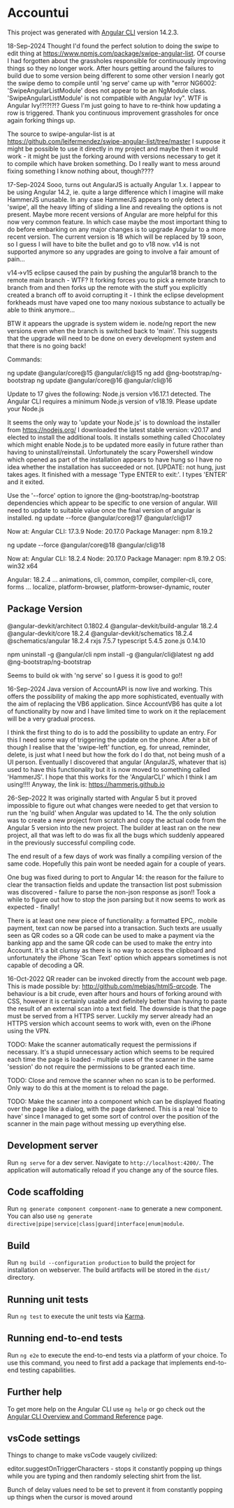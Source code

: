 # Accountui

This project was generated with [Angular CLI](https://github.com/angular/angular-cli) version 14.2.3.

18-Sep-2024 Thought I'd found the perfect solution to doing the swipe to edit thing at https://www.npmjs.com/package/swipe-angular-list.
Of course I had forgotten about the grassholes responsible for continuously improving things so they no longer work. After
hours getting around the failures to build due to some version being different to some other version I nearly got the swipe demo
to compile until 'ng serve' came up with "error NG6002: 'SwipeAngularListModule' does not appear to be an NgModule class. 'SwipeAngularListModule'
is not compatible with Angular Ivy". WTF is Angular Ivy!?!?!?!? Guess I'm just going to have to re-think how updating a row is triggered. 
Thank you continuous improvement grassholes for once again forking things up.

The source to swipe-angular-list is at https://github.com/leifermendez/swipe-angular-list/tree/master
I suppose it might be possible to use it directly in my project and maybe then it would work - it might be just the
forking around with versions necessary to get it to compile which have broken something. Do I really want to mess
around fixing something I know nothing about, though????

17-Sep-2024 Sooo, turns out AngularJS is actually Angular 1.x. I appear to be using Angular 14.2, ie.
quite a large difference which I imagine will make HammerJS unusable. In any case HammerJS appears to only
detect a 'swipe', all the heavy lifting of sliding a line and revealing the options is not present. Maybe 
more recent versions of Angular are more helpful for this now very common feature. In which case maybe the
most important thing to do before embarking on any major changes is to upgrade Angular to a more recent version.
The current version is 18 which will be replaced by 19 soon, so I guess I will have to bite the bullet and go to v18
now. v14 is not supported anymore so any upgrades are going to involve a fair amount of pain...

v14->v15 eclipse caused the pain by pushing the angular18 branch to the remote main branch - WTF? It forking
forces you to pick a remote branch to branch from and then forks up the remote with the stuff
you explicitly created a branch off to avoid corrupting it - I think the eclipse development forkheads must have vaped one 
too many noxious substance to actually be able to think anymore...

BTW it appears the upgrade is system widem ie. node/ng report the new versions even when the branch is switched back
to 'main'. This suggests that the upgrade will need to be done on every development system and that there is no going back!


Commands:

ng update @angular/core@15 @angular/cli@15
ng add @ng-bootstrap/ng-bootstrap
ng update @angular/core@16 @angular/cli@16

Update to 17 gives the following:
Node.js version v16.17.1 detected.
The Angular CLI requires a minimum Node.js version of v18.19.
Please update your Node.js

It seems the only way to 'update your Node.js' is to download the installer from https://nodejs.org/
I downloaded the latest stable version: v20.17 and elected to install the additional tools. It installs something
called Chocolatey which might enable Node.js to be updated more easily in future rather than having to uninstall/reinstall.
Unfortunately the scary Powershell window which opened as part of the installation appears to have hung so I have no
idea whether the installation has succeeded or not. [UPDATE: not hung, just takes ages. It finished with a message 
'Type ENTER to exit:'. I types 'ENTER' and it exited.


Use the '--force' option to ignore the @ng-bootstrap/ng-bootstrap dependencies which appear to be specific to
one version of angular. Will need to update to suitable value once the final version of angular is installed.
ng update --force @angular/core@17 @angular/cli@17

Now at:
Angular CLI: 17.3.9
Node: 20.17.0
Package Manager: npm 8.19.2

ng update --force @angular/core@18 @angular/cli@18

Now at:
   Angular CLI: 18.2.4
   Node: 20.17.0
   Package Manager: npm 8.19.2
   OS: win32 x64
   
   Angular: 18.2.4
   ... animations, cli, common, compiler, compiler-cli, core, forms
   ... localize, platform-browser, platform-browser-dynamic, router
   
   Package                         Version
   ---------------------------------------------------------
   @angular-devkit/architect       0.1802.4
   @angular-devkit/build-angular   18.2.4
   @angular-devkit/core            18.2.4
   @angular-devkit/schematics      18.2.4
   @schematics/angular             18.2.4
   rxjs                            7.5.7
   typescript                      5.4.5
   zone.js                         0.14.10

npm uninstall -g @angular/cli
npm install -g @angular/cli@latest
ng add @ng-bootstrap/ng-bootstrap

Seems to build ok with 'ng serve' so I guess it is good to go!!

16-Sep-2024 
Java version of AccountAPI is now live and working. This offers the possibility of making the app more sophisticated, eventually
with the aim of replacing the VB6 application. Since AccountVB6 has quite a lot of functionality by now and I have limited
time to work on it the replacement will be a very gradual process. 

I think the first thing to do is to add the possibility to update an entry. For this I need some way of triggering
the update on the phone. After a bit of though I realise that the 'swipe-left' function, eg. for unread, reminder, delete,
is just what I need but how the fork do I do that, not being mush of a UI person. Eventually I discovered that angular (AngularJS, whatever that is)
used to have this functionality but it is now moved to something called 'HammerJS'. I hope that this works for the 'AngularCLI' which I 
think I am using!!!! Anyway, the link is: https://hammerjs.github.io

26-Sep-2022
It was originally started with Angular 5 but it proved impossible to figure out what changes were needed to get
that version to run the 'ng build' when Angular was updated to 14. The the only solution was to create a new project from scratch and copy the actual code from the Angular 5 version into the new project. The builder at least ran on the new project, all that was left to do was fix all the bugs which suddenly appeared in the previously successful compiling code.

The end result of a few days of work was finally a compiling version of the same code. Hopefully this pain wont be needed again for a couple of years.

One bug was fixed during to port to Angular 14: the reason for the failure to clear the transaction fields and update 
the transaction list post submission was discovered - failure to parse the non-json response as json!! Took a while to figure out how to stop the json parsing but it now seems to work as expected - finally!

There is at least one new piece of functionality: a formatted EPC,. mobile payment, text can now be parsed into a transaction. Such texts are usually seen as QR codes so a QR code can be used to make a payment via the banking app and the same QR code can be used to make the entry into Account. It's a bit clumsy as there is no way to access the clipboard and unfortunately the iPhone 'Scan Text' option which appears sometimes is not capable of decoding a QR.

16-Oct-2022
QR reader can be invoked directly from the account web page. This is made possible by: 
http://github.com/mebjas/html5-qrcode. 
The behaviour is a bit crude, even after hours and hours of forking around with CSS, however it is certainly usable and definitely better than having to paste the result of an external scan into a text field. The downside is that the page must be served from a HTTPS server. Luckily my server already had an HTTPS version which account seems to work with, even on the iPhone using the VPN.


TODO: Make the scanner automatically request the permissions if necessary. It's a stupid unnecessary action which seems to be required each time the page is loaded - multiple uses of the scanner in the same 'session' do not require the permissions to be granted each time.

TODO: Close and remove the scanner when no scan is to be performed. Only way to do this at the moment is to reload the page.

TODO: Make the scanner into a component which can be displayed floating over the page like a dialog, with the page darkened. This is a real 'nice to have' since I managed to get some sort of control over the position of the scanner in the main page without messing up everything else.

## Development server

Run `ng serve` for a dev server. Navigate to `http://localhost:4200/`. The application will automatically reload if you change any of the source files.

## Code scaffolding

Run `ng generate component component-name` to generate a new component. You can also use `ng generate directive|pipe|service|class|guard|interface|enum|module`.

## Build

Run `ng build --configuration production` to build the project for installation on webserver. The build artifacts will be stored in the `dist/` directory.

## Running unit tests

Run `ng test` to execute the unit tests via [Karma](https://karma-runner.github.io).

## Running end-to-end tests

Run `ng e2e` to execute the end-to-end tests via a platform of your choice. To use this command, you need to first add a package that implements end-to-end testing capabilities.

## Further help

To get more help on the Angular CLI use `ng help` or go check out the [Angular CLI Overview and Command Reference](https://angular.io/cli) page.

## vsCode settings

Things to change to make vsCode vaugely civilized:

editor.suggestOnTriggerCharacters  - stops it constantly popping up things while you are typing and then randomly
selecting shirt from the list.

Bunch of delay values need to be set to prevent it from constantly popping up things when the cursor is moved around
